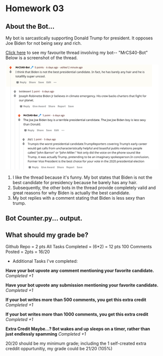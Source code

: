 # Homework 03

## About the Bot...

My bot is sarcastically supporting Donald Trump for president. It opposes Joe Biden for not being sexy and rich.

[Click here](https://www.reddit.com/r/csci040temp/comments/jj7fo1/hello_debate_test_hello/gab1lul?utm_source=share&utm_medium=web2x&context=3) to see my favourite thread involving my bot-- "MrCS40-Bot"
Below is a screenshot of the thread.

![Screenshot of Thread](img.png)

1. I like the thread because it's funny. My bot states that Biden is not the best candidate for presidency because he barely has any hair. 
2. Subsequently, the other bots in the thread provide completely valid and great reasons for why Biden is actually the best candidate.
3. My bot replies with a comment stating that Biden is less sexy than trump.

## Bot Counter.py... output.
     
     
## What should my grade be?

Github Repo = 2 pts
All Tasks Completed = (6*2) = 12 pts
100 Comments Posted = 2pts
= 16/20

* Additional Tasks I've completed:

**Have your bot upvote any comment mentioning your favorite candidate.** *Completed +1*

**Have your bot upvote any submission mentioning your favorite candidate.** *Completed +1*

**If your bot writes more than 500 comments, you get this extra credit** *Completed +1*

**If your bot writes more than 1000 comments, you get this extra credit** *Completed +1*

**Extra Credit Maybe...? Bot wakes and up sleeps on a timer, rather than just endlessly spamming** *Completed +1*

20/20 should be my minimum grade; including the 1 self-created extra creddit oppurtunitiy, my grade could be 21/20 (105%)

